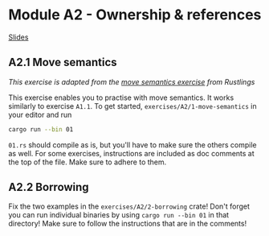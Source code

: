# Module A2 - Ownership & references

[Slides](/slides/A-intro-to-rust)

## A2.1 Move semantics
*This exercise is adapted from the [move semantics exercise](https://github.com/rust-lang/rustlings/tree/main/exercises/move_semantics) from Rustlings*


This exercise enables you to practise with move semantics. It works similarly to exercise `A1.1`. To get started, `exercises/A2/1-move-semantics` in your editor and run
```bash
cargo run --bin 01
```

`01.rs` should compile as is, but you'll have to make sure the others compile as well. For some exercises, instructions are included as doc comments at the top of the file. Make sure to adhere to them.


## A2.2 Borrowing

Fix the two examples in the `exercises/A2/2-borrowing` crate! Don't forget you
can run individual binaries by using `cargo run --bin 01` in that directory!
Make sure to follow the instructions that are in the comments!
